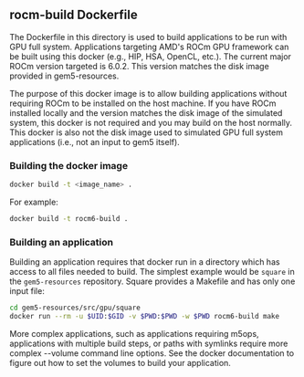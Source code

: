 ## rocm-build Dockerfile
The Dockerfile in this directory is used to build applications to be run with GPU full system.
Applications targeting AMD's ROCm GPU framework can be built using this docker (e.g., HIP, HSA, OpenCL, etc.).
The current major ROCm version targeted is 6.0.2.
This version matches the disk image provided in gem5-resources.

The purpose of this docker image is to allow building applications without requiring ROCm to be installed on the host machine.
If you have ROCm installed locally and the version matches the disk image of the simulated system, this docker is not required and you may build on the host normally.
This docker is also not the disk image used to simulated GPU full system applications (i.e., not an input to gem5 itself).

### Building the docker image
```sh
docker build -t <image_name> .
```

For example:

```sh
docker build -t rocm6-build .
```

### Building an application
Building an application requires that docker run in a directory which has access to all files needed to build.
The simplest example would be `square` in the `gem5-resources` repository.
Square provides a Makefile and has only one input file:

```sh
cd gem5-resources/src/gpu/square
docker run --rm -u $UID:$GID -v $PWD:$PWD -w $PWD rocm6-build make
```

More complex applications, such as applications requiring m5ops, applications with multiple build steps, or paths with symlinks require more complex --volume command line options.
See the docker documentation to figure out how to set the volumes to build your application.
